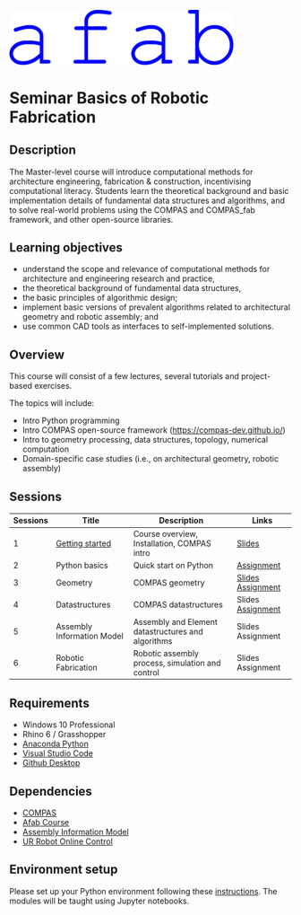 <img src="images/00_logo.jpg" width="400px" a/><br>

# Seminar Basics of Robotic Fabrication

## Description

The Master-level course will introduce computational methods for architecture engineering, fabrication & construction, incentivising computational literacy. Students learn the theoretical background and basic implementation details of fundamental data structures and algorithms, and to solve real-world problems using the COMPAS and COMPAS_fab framework, and other open-source libraries.

## Learning objectives

* understand the scope and relevance of computational methods for architecture and engineering research and practice,
* the theoretical background of fundamental data structures, 
* the basic principles of algorithmic design; 
* implement basic versions of prevalent algorithms related to architectural geometry and robotic assembly; and
* use common CAD tools as interfaces to self-implemented solutions.

## Overview

This course will consist of a few lectures, several tutorials and project-based exercises.

The topics will include:

* Intro Python programming
* Intro COMPAS open-source framework (https://compas-dev.github.io/) 
* Intro to geometry processing, data structures, topology, numerical computation
* Domain-specific case studies (i.e., on architectural geometry, robotic assembly)

## Sessions

Sessions  | Title | Description | Links
---- | ---- | ----- | -----------
1 | [Getting started](01_getting_started/index.md) | Course overview, Installation, COMPAS intro | [Slides](https://docs.google.com/presentation/d/1XW2h3WrHfVG4USUCjJp5Sgxk5VMwEWn4va1VxWz6eRc/edit?usp=sharing)
2 | Python basics | Quick start on Python |  [Assignment](https://github.com/augmentedfabricationlab/afab_course/blob/master/02_python_basics/README.md)
3 | Geometry | COMPAS geometry | [Slides](https://docs.google.com/presentation/d/1aoN78Ly8McjeRaG414YK4fPjcLpvn5u9GgkAujSx8SI/edit?usp=sharing) [Assignment](https://github.com/augmentedfabricationlab/afab_course/blob/master/03_geometry/README.md)
4 | Datastructures | COMPAS datastructures | Slides [Assignment](https://github.com/augmentedfabricationlab/afab_course/blob/master/04_datastructures/README.md)
5 | Assembly Information Model | Assembly and Element datastructures and algorithms | Slides Assignment
6 | Robotic Fabrication | Robotic assembly process, simulation and control | Slides Assignment


## Requirements

* Windows 10 Professional
* Rhino 6 / Grasshopper
* [Anaconda Python](https://www.anaconda.com/distribution/?gclid=CjwKCAjwo9rtBRAdEiwA_WXcFoyH8v3m-gVC55J6YzR0HpgB8R-PwM-FClIIR1bIPYZXsBtbPRfJ8xoC6HsQAvD_BwE)
* [Visual Studio Code](https://code.visualstudio.com/)
* [Github Desktop](https://desktop.github.com/)

## Dependencies

* [COMPAS](https://compas-dev.github.io/) <!-- * [compas_fab](https://gramaziokohler.github.io/compas_fab/latest/) -->
* [Afab Course](https://github.com/augmentedfabricationlab/afab_course)
* [Assembly Information Model](https://github.com/augmentedfabricationlab/assembly_information_model)
* [UR Robot Online Control](https://github.com/augmentedfabricationlab/ur_online_control)

## Environment setup

Please set up your Python environment following these [instructions](01_getting_started/README.md). The modules will be taught using Jupyter notebooks.
    
    
